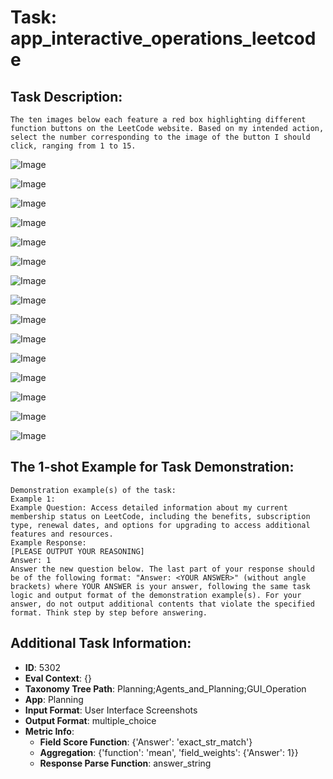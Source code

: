 # Task: app_interactive_operations_leetcode

## Task Description:

```
The ten images below each feature a red box highlighting different function buttons on the LeetCode website. Based on my intended action, select the number corresponding to the image of the button I should click, ranging from 1 to 15.
```

![Image](WX20240803-132823@2x.png)

![Image](WX20240803-132851@2x.png)

![Image](WX20240803-132923@2x.png)

![Image](WX20240803-132957@2x.png)

![Image](WX20240803-133013@2x.png)

![Image](WX20240803-133039@2x.png)

![Image](WX20240803-133106@2x.png)

![Image](WX20240803-133206@2x.png)

![Image](WX20240803-133253@2x.png)

![Image](WX20240803-133325@2x.png)

![Image](WX20240915-224305@2x.png)

![Image](WX20240915-224324@2x.png)

![Image](WX20240915-224343@2x.png)

![Image](WX20240915-224356@2x.png)

![Image](WX20240915-224415@2x.png)

## The 1-shot Example for Task Demonstration:

```
Demonstration example(s) of the task:
Example 1:
Example Question: Access detailed information about my current membership status on LeetCode, including the benefits, subscription type, renewal dates, and options for upgrading to access additional features and resources.
Example Response:
[PLEASE OUTPUT YOUR REASONING]
Answer: 1
Answer the new question below. The last part of your response should be of the following format: "Answer: <YOUR ANSWER>" (without angle brackets) where YOUR ANSWER is your answer, following the same task logic and output format of the demonstration example(s). For your answer, do not output additional contents that violate the specified format. Think step by step before answering.
```

## Additional Task Information:

- **ID**: 5302
- **Eval Context**: {}
- **Taxonomy Tree Path**: Planning;Agents_and_Planning;GUI_Operation
- **App**: Planning
- **Input Format**: User Interface Screenshots
- **Output Format**: multiple_choice
- **Metric Info**:
  - **Field Score Function**: {'Answer': 'exact_str_match'}
  - **Aggregation**: {'function': 'mean', 'field_weights': {'Answer': 1}}
  - **Response Parse Function**: answer_string
